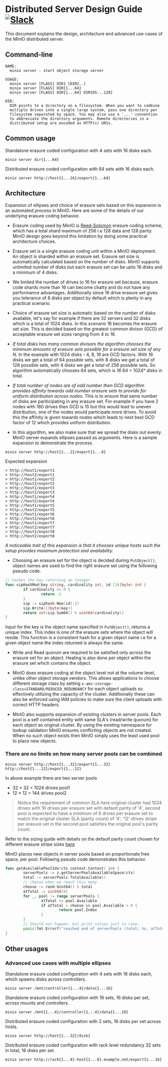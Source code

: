 # Distributed Server Design Guide [![Slack](https://slack.min.io/slack?type=svg)](https://slack.min.io)

This document explains the design, architecture and advanced use cases of the MinIO distributed server.

## Command-line

```
NAME:
  minio server - start object storage server

USAGE:
  minio server [FLAGS] DIR1 [DIR2..]
  minio server [FLAGS] DIR{1...64}
  minio server [FLAGS] DIR{1...64} DIR{65...128}

DIR:
  DIR points to a directory on a filesystem. When you want to combine
  multiple drives into a single large system, pass one directory per
  filesystem separated by space. You may also use a '...' convention
  to abbreviate the directory arguments. Remote directories in a
  distributed setup are encoded as HTTP(s) URIs.
```

## Common usage

Standalone erasure coded configuration with 4 sets with 16 disks each.

```
minio server dir{1...64}
```

Distributed erasure coded configuration with 64 sets with 16 disks each.

```
minio server http://host{1...16}/export{1...64}
```

## Architecture

Expansion of ellipses and choice of erasure sets based on this expansion is an automated process in MinIO. Here are some of the details of our underlying erasure coding behavior.

- Erasure coding used by MinIO is [Reed-Solomon](https://github.com/klauspost/reedsolomon) erasure coding scheme, which has a total shard maximum of 256 i.e 128 data and 128 parity. MinIO design goes beyond this limitation by doing some practical architecture choices.

- Erasure set is a single erasure coding unit within a MinIO deployment. An object is sharded within an erasure set. Erasure set size is automatically calculated based on the number of disks. MinIO supports unlimited number of disks but each erasure set can be upto 16 disks and a minimum of 4 disks.

- We limited the number of drives to 16 for erasure set because, erasure code shards more than 16 can become chatty and do not have any performance advantages. Additionally since 16 drive erasure set gives you tolerance of 8 disks per object by default which is plenty in any practical scenario.

- Choice of erasure set size is automatic based on the number of disks available, let's say for example if there are 32 servers and 32 disks which is a total of 1024 disks. In this scenario 16 becomes the erasure set size. This is decided based on the greatest common divisor (GCD) of acceptable erasure set sizes ranging from *4 to 16*.

- *If total disks has many common divisors the algorithm chooses the minimum amounts of erasure sets possible for a erasure set size of any N*.  In the example with 1024 disks - 4, 8, 16 are GCD factors. With 16 disks we get a total of 64 possible sets, with 8 disks we get a total of 128 possible sets, with 4 disks we get a total of 256 possible sets. So algorithm automatically chooses 64 sets, which is *16* 64 = 1024* disks in total.

- *If total number of nodes are of odd number then GCD algorithm provides affinity towards odd number erasure sets to provide for uniform distribution across nodes*. This is to ensure that same number of disks are pariticipating in any erasure set. For example if you have 2 nodes with 180 drives then GCD is 15 but this would lead to uneven distribution, one of the nodes would participate more drives. To avoid this the affinity is given towards nodes which leads to next best GCD factor of 12 which provides uniform distribution.

- In this algorithm, we also make sure that we spread the disks out evenly. MinIO server expands ellipses passed as arguments. Here is a sample expansion to demonstrate the process.

```
minio server http://host{1...2}/export{1...8}
```

Expected expansion

```
> http://host1/export1
> http://host2/export1
> http://host1/export2
> http://host2/export2
> http://host1/export3
> http://host2/export3
> http://host1/export4
> http://host2/export4
> http://host1/export5
> http://host2/export5
> http://host1/export6
> http://host2/export6
> http://host1/export7
> http://host2/export7
> http://host1/export8
> http://host2/export8
```

*A noticeable trait of this expansion is that it chooses unique hosts such the setup provides maximum protection and availability.*

- Choosing an erasure set for the object is decided during `PutObject()`, object names are used to find the right erasure set using the following pseudo code.

```go
// hashes the key returning an integer.
func sipHashMod(key string, cardinality int, id [16]byte) int {
        if cardinality <= 0 {
                return -1
        }
        sip := siphash.New(id[:])
        sip.Write([]byte(key))
        return int(sip.Sum64() % uint64(cardinality))
}
```

Input for the key is the object name specified in `PutObject()`, returns a unique index. This index is one of the erasure sets where the object will reside. This function is a consistent hash for a given object name i.e for a given object name the index returned is always the same.

- Write and Read quorum are required to be satisfied only across the erasure set for an object. Healing is also done per object within the erasure set which contains the object.

- MinIO does erasure coding at the object level not at the volume level, unlike other object storage vendors. This allows applications to choose different storage class by setting `x-amz-storage-class=STANDARD/REDUCED_REDUNDANCY` for each object uploads so effectively utilizing the capacity of the cluster. Additionally these can also be enforced using IAM policies to make sure the client uploads with correct HTTP headers.

- MinIO also supports expansion of existing clusters in server pools. Each pool is a self contained entity with same SLA's (read/write quorum) for each object as original cluster. By using the existing namespace for lookup validation MinIO ensures conflicting objects are not created. When no such object exists then MinIO simply uses the least used pool to place new objects.

### There are no limits on how many server pools can be combined

```
minio server http://host{1...32}/export{1...32} http://host{1...12}/export{1...12}
```

In above example there are two server pools

- 32 * 32 = 1024 drives pool1
- 12 * 12 = 144 drives pool2

> Notice the requirement of common SLA here original cluster had 1024 drives with 16 drives per erasure set with default parity of '4', second pool is expected to have a minimum of 8 drives per erasure set to match the original cluster SLA (parity count) of '4'. '12' drives stripe per erasure set in the second pool satisfies the original pool's parity count.

Refer to the sizing guide with details on the default parity count chosen for different erasure stripe sizes [here](https://github.com/memoio/minioblob/master/docs/distributed/SIZING.md)

MinIO places new objects in server pools based on proportionate free space, per pool. Following pseudo code demonstrates this behavior.

```go
func getAvailablePoolIdx(ctx context.Context) int {
        serverPools := z.getServerPoolsAvailableSpace(ctx)
        total := serverPools.TotalAvailable()
        // choose when we reach this many
        choose := rand.Uint64() % total
        atTotal := uint64(0)
        for _, pool := range serverPools {
                atTotal += pool.Available
                if atTotal > choose && pool.Available > 0 {
                        return pool.Index
                }
        }
        // Should not happen, but print values just in case.
        panic(fmt.Errorf("reached end of serverPools (total: %v, atTotal: %v, choose: %v)", total, atTotal, choose))
}
```

## Other usages

### Advanced use cases with multiple ellipses

Standalone erasure coded configuration with 4 sets with 16 disks each, which spawns disks across controllers.

```
minio server /mnt/controller{1...4}/data{1...16}
```

Standalone erasure coded configuration with 16 sets, 16 disks per set, across mounts and controllers.

```
minio server /mnt{1...4}/controller{1...4}/data{1...16}
```

Distributed erasure coded configuration with 2 sets, 16 disks per set across hosts.

```
minio server http://host{1...32}/disk1
```

Distributed erasure coded configuration with rack level redundancy 32 sets in total, 16 disks per set.

```
minio server http://rack{1...4}-host{1...8}.example.net/export{1...16}
```
